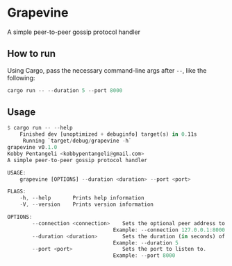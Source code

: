 # Grapevine

A simple peer-to-peer gossip protocol handler

## How to run

Using Cargo, pass the necessary command-line args after `--`, like the following:

```rust
cargo run -- --duration 5 --port 8000
```

## Usage

```rust
$ cargo run -- --help
    Finished dev [unoptimized + debuginfo] target(s) in 0.11s
     Running `target/debug/grapevine -h`
grapevine v0.1.0
Kobby Pentangeli <kobbypentangeli@gmail.com>
A simple peer-to-peer gossip protocol handler

USAGE:
    grapevine [OPTIONS] --duration <duration> --port <port>

FLAGS:
    -h, --help       Prints help information
    -V, --version    Prints version information

OPTIONS:
        --connection <connection>    Sets the optional peer address to connect to.
                                  Example: --connection 127.0.0.1:8000
        --duration <duration>        Sets the duration (in seconds) of emitting messages to other peers.
                                  Example: --duration 5
        --port <port>                Sets the port to listen to.
                                  Example: --port 8000
```
